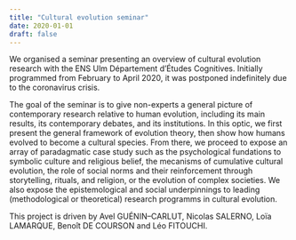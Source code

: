 ```yaml
---
title: "Cultural evolution seminar"
date: 2020-01-01
draft: false
---
```


We organised a seminar presenting an overview of cultural evolution research with the ENS Ulm Département d’Études Cognitives. Initially programmed from February to April 2020, it was postponed indefinitely due to the coronavirus crisis.

The goal of the seminar is to give non-experts a general picture of contemporary research relative to human evolution, including its main results, its contemporary debates, and its institutions. In this optic, we first present the general framework of evolution theory, then show how humans evolved to become a cultural species. From there, we proceed to expose an array of paradagmatic case study such as the psychological fundations to symbolic culture and religious belief, the mecanisms of cumulative cultural evolution, the role of social norms and their reinforcement through storytelling, rituals, and religion, or the evolution of complex societies. We also expose the epistemological and social underpinnings to leading (methodological or theoretical) research programms in cultural evolution.

This project is driven by Avel GUÉNIN–CARLUT, Nicolas SALERNO, Loïa LAMARQUE, Benoît DE COURSON and Léo FITOUCHI.
